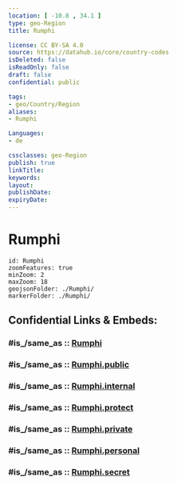 ```yaml
---
location: [ -10.8 , 34.1 ] 
type: geo-Region
title: Rumphi

license: CC BY-SA 4.0
source: https://datahub.io/core/country-codes
isDeleted: false
isReadOnly: false
draft: false
confidential: public

tags:
- geo/Country/Region
aliases:
- Rumphi

Languages:
- de

cssclasses: geo-Region
publish: true
linkTitle: 
keywords: 
layout: 
publishDate: 
expiryDate: 
---
```


# Rumphi

```leaflet
id: Rumphi
zoomFeatures: true 
minZoom: 2 
maxZoom: 18
geojsonFolder: ./Rumphi/
markerFolder: ./Rumphi/
```


## Confidential Links & Embeds: 

### #is_/same_as :: [Rumphi](/_Standards/Earth/Continent/Africa/Africa~East/Malawi/Districts~Malawi/Rumphi.md) 

### #is_/same_as :: [Rumphi.public](/_public/Earth/Continent/Africa/Africa~East/Malawi/Districts~Malawi/Rumphi.public.md) 

### #is_/same_as :: [Rumphi.internal](/_internal/Earth/Continent/Africa/Africa~East/Malawi/Districts~Malawi/Rumphi.internal.md) 

### #is_/same_as :: [Rumphi.protect](/_protect/Earth/Continent/Africa/Africa~East/Malawi/Districts~Malawi/Rumphi.protect.md) 

### #is_/same_as :: [Rumphi.private](/_private/Earth/Continent/Africa/Africa~East/Malawi/Districts~Malawi/Rumphi.private.md) 

### #is_/same_as :: [Rumphi.personal](/_personal/Earth/Continent/Africa/Africa~East/Malawi/Districts~Malawi/Rumphi.personal.md) 

### #is_/same_as :: [Rumphi.secret](/_secret/Earth/Continent/Africa/Africa~East/Malawi/Districts~Malawi/Rumphi.secret.md)

